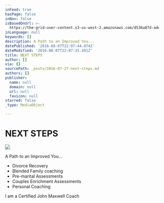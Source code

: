 ```yaml
---
inFeed: true
hasPage: false
inNav: false
isBasedOnUrl: >-
  https://the-grid-user-content.s3-us-west-2.amazonaws.com/d536a87d-ade3-4120-aa35-b3ac00e1a6ae.jpg
inLanguage: null
keywords: []
description: A Path to an Improved You...
datePublished: '2016-08-07T22:07:44.074Z'
dateModified: '2016-08-07T22:07:35.491Z'
title: NEXT STEPS
author: []
via: {}
sourcePath: _posts/2016-07-27-next-steps.md
authors: []
publisher:
  name: null
  domain: null
  url: null
  favicon: null
starred: false
_type: MediaObject

---
```

# NEXT STEPS
![](https://the-grid-user-content.s3-us-west-2.amazonaws.com/d536a87d-ade3-4120-aa35-b3ac00e1a6ae.jpg)

A Path to an Improved You...

* Divorce Recovery
* Blended Family coaching
* Pre-marital Assessments
* Couples Enrichment Assessments
* Personal Coaching

I am a Certified John Maxwell Coach